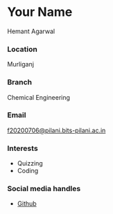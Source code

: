 # Your Name
Hemant Agarwal

### Location
Murliganj

### Branch
Chemical Engineering

### Email
f20200706@pilani.bits-pilani.ac.in

### Interests
- Quizzing
- Coding

### Social media handles
- [Github](https://github.com/agarwalhemant)


